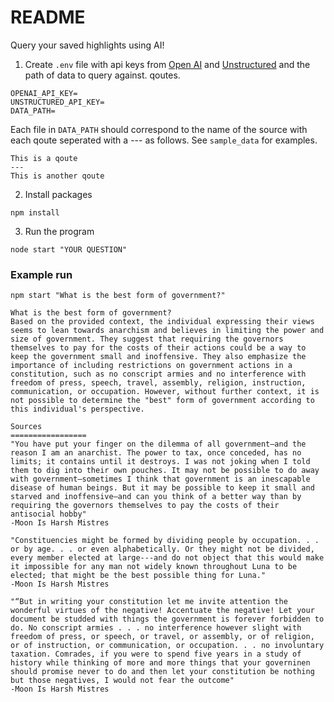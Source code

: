 # README

Query your saved highlights using AI!

1. Create `.env` file with api keys from [Open
AI](https://help.openai.com/en/articles/4936850-where-do-i-find-my-api-key) and
[Unstructured](https://unstructured.io/api-key) and the path of data to query
against.
qoutes.
```
OPENAI_API_KEY=
UNSTRUCTURED_API_KEY=
DATA_PATH=
```
Each file in `DATA_PATH` should correspond to the name of the source with each qoute seperated with a --- as follows. See `sample_data` for examples.
```
This is a qoute
---
This is another qoute
```

2. Install packages
```
npm install

```
3. Run the program
```
node start "YOUR QUESTION"
```

### Example run
```
npm start "What is the best form of government?"
```

```
What is the best form of government?
Based on the provided context, the individual expressing their views seems to lean towards anarchism and believes in limiting the power and size of government. They suggest that requiring the governors themselves to pay for the costs of their actions could be a way to keep the government small and inoffensive. They also emphasize the importance of including restrictions on government actions in a constitution, such as no conscript armies and no interference with freedom of press, speech, travel, assembly, religion, instruction, communication, or occupation. However, without further context, it is not possible to determine the "best" form of government according to this individual's perspective.

Sources
=================
"You have put your finger on the dilemma of all government—and the reason I am an anarchist. The power to tax, once conceded, has no limits; it contains until it destroys. I was not joking when I told them to dig into their own pouches. It may not be possible to do away with government—sometimes I think that government is an inescapable disease of human beings. But it may be possible to keep it small and starved and inoffensive—and can you think of a better way than by requiring the governors themselves to pay the costs of their antisocial hobby"
-Moon Is Harsh Mistres

"Constituencies might be formed by dividing people by occupation. . . or by age. . . or even alphabetically. Or they might not be divided, every member elected at large---and do not object that this would make it impossible for any man not widely known throughout Luna to be elected; that might be the best possible thing for Luna."
-Moon Is Harsh Mistres

"“But in writing your constitution let me invite attention the wonderful virtues of the negative! Accentuate the negative! Let your document be studded with things the government is forever forbidden to do. No conscript armies . . . no interference however slight with freedom of press, or speech, or travel, or assembly, or of religion, or of instruction, or communication, or occupation. . . no involuntary taxation. Comrades, if you were to spend five years in a study of history while thinking of more and more things that your governinen should promise never to do and then let your constitution be nothing but those negatives, I would not fear the outcome"
-Moon Is Harsh Mistres
```

